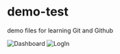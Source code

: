 # demo-test
demo files for learning Git and Github 


![Dashboard](http://i.imgur.com/yxn3VYD.png)
![LogIn](http://i.imgur.com/yzIzqoq.png)
